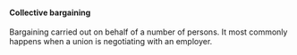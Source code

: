 ####  Collective bargaining

Bargaining carried out on behalf of a number of persons. It most commonly
happens when a union is negotiating with an employer.

